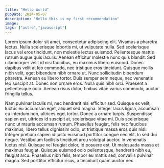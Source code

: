 ```yaml
---
title: "Hello World"
pubDate: 2024-05-07
description: "Hello this is my first recommendation"
image:
tags: ["astro","javascript"]
---
```


Lorem ipsum dolor sit amet, consectetur adipiscing elit. Vivamus a pharetra lectus. Nulla scelerisque lobortis mi, ut vulputate nulla. Sed scelerisque lacus vel eros tincidunt, non molestie lectus euismod. Pellentesque mattis rutrum augue quis iaculis. Aenean efficitur molestie nunc quis blandit. Sed ullamcorper velit id nisi faucibus, eu maximus libero euismod. Donec dapibus velit at leo commodo, nec tristique eros tincidunt. Quisque mollis nibh velit, eget bibendum nibh ornare ut. Nunc sollicitudin bibendum pharetra. Aenean eu libero tortor. Duis semper sem neque, nec venenatis leo suscipit at. Donec non ornare eros. Nulla quis nibh orci. Praesent a pellentesque odio. Aenean risus dolor, finibus vitae varius commodo, auctor fringilla tellus.

Nam pulvinar iaculis mi, nec hendrerit nisi efficitur sed. Quisque ex velit, luctus eu accumsan eget, aliquet sed magna. Integer lacus ligula, accumsan eu interdum non, ultrices eget tortor. Donec a ornare turpis. Suspendisse sapien est, ultrices id suscipit at, scelerisque vitae mi. Duis scelerisque nunc ut mauris accumsan rutrum. Phasellus feugiat, felis nec faucibus maximus, libero tellus dignissim odio, ut tristique massa eros quis nisl. Integer pretium sapien id justo euismod porttitor congue nec elit. In sed dui neque. Vestibulum facilisis tincidunt arcu volutpat auctor. In venenatis luctus nisl. Quisque vel feugiat dolor, id posuere est. Ut malesuada massa et maximus feugiat. Quisque euismod odio pellentesque, hendrerit nibh eu, feugiat arcu. Phasellus nibh felis, tempor eu mattis sed, convallis pulvinar magna. Sed porttitor efficitur risus, a tincidunt quam auctor nec.